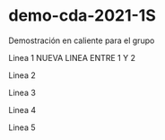 # demo-cda-2021-1S
Demostración en caliente para el grupo

Linea 1
NUEVA LINEA ENTRE 1 Y 2

Linea 2

Linea 3

Linea 4

Linea 5
